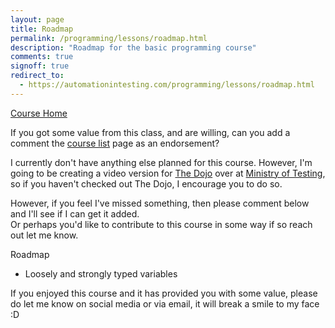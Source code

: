 ```yaml
---
layout: page
title: Roadmap
permalink: /programming/lessons/roadmap.html
description: "Roadmap for the basic programming course"
comments: true
signoff: true
redirect_to:
  - https://automationintesting.com/programming/lessons/roadmap.html
---
```

[Course Home](../course)

If you got some value from this class, and are willing, can you add a comment the [course list](/training/online) page as an endorsement?

I currently don't have anything else planned for this course. However, I'm going to be creating a video version for [The Dojo](dojo.ministryoftesting.com) over at [Ministry of Testing](ministryoftesting.com), so if you haven't checked out The Dojo, I encourage you to do so.

However, if you feel I've missed something, then please comment below and I'll see if I can get it added.  
Or perhaps you'd like to contribute to this course in some way if so reach out let me know.

Roadmap
* Loosely and strongly typed variables

If you enjoyed this course and it has provided you with some value, please do let me know on social media or via email, it will break a smile to my face :D
